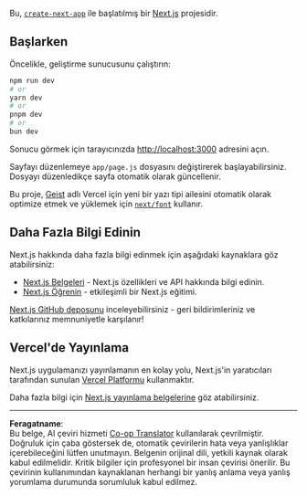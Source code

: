 <!--
CO_OP_TRANSLATOR_METADATA:
{
  "original_hash": "ff47271e53637b2ba6ba72ad2b70f6d7",
  "translation_date": "2025-10-03T11:56:17+00:00",
  "source_file": "memory-game/README.md",
  "language_code": "tr"
}
-->
Bu, [`create-next-app`](https://github.com/vercel/next.js/tree/canary/packages/create-next-app) ile başlatılmış bir [Next.js](https://nextjs.org) projesidir.

## Başlarken

Öncelikle, geliştirme sunucusunu çalıştırın:

```bash
npm run dev
# or
yarn dev
# or
pnpm dev
# or
bun dev
```

Sonucu görmek için tarayıcınızda [http://localhost:3000](http://localhost:3000) adresini açın.

Sayfayı düzenlemeye `app/page.js` dosyasını değiştirerek başlayabilirsiniz. Dosyayı düzenledikçe sayfa otomatik olarak güncellenir.

Bu proje, [Geist](https://vercel.com/font) adlı Vercel için yeni bir yazı tipi ailesini otomatik olarak optimize etmek ve yüklemek için [`next/font`](https://nextjs.org/docs/app/building-your-application/optimizing/fonts) kullanır.

## Daha Fazla Bilgi Edinin

Next.js hakkında daha fazla bilgi edinmek için aşağıdaki kaynaklara göz atabilirsiniz:

- [Next.js Belgeleri](https://nextjs.org/docs) - Next.js özellikleri ve API hakkında bilgi edinin.
- [Next.js Öğrenin](https://nextjs.org/learn) - etkileşimli bir Next.js eğitimi.

[Next.js GitHub deposunu](https://github.com/vercel/next.js) inceleyebilirsiniz - geri bildirimleriniz ve katkılarınız memnuniyetle karşılanır!

## Vercel'de Yayınlama

Next.js uygulamanızı yayınlamanın en kolay yolu, Next.js'in yaratıcıları tarafından sunulan [Vercel Platformu](https://vercel.com/new?utm_medium=default-template&filter=next.js&utm_source=create-next-app&utm_campaign=create-next-app-readme) kullanmaktır.

Daha fazla bilgi için [Next.js yayınlama belgelerine](https://nextjs.org/docs/app/building-your-application/deploying) göz atabilirsiniz.

---

**Feragatname**:  
Bu belge, AI çeviri hizmeti [Co-op Translator](https://github.com/Azure/co-op-translator) kullanılarak çevrilmiştir. Doğruluk için çaba göstersek de, otomatik çevirilerin hata veya yanlışlıklar içerebileceğini lütfen unutmayın. Belgenin orijinal dili, yetkili kaynak olarak kabul edilmelidir. Kritik bilgiler için profesyonel bir insan çevirisi önerilir. Bu çevirinin kullanımından kaynaklanan herhangi bir yanlış anlama veya yanlış yorumlama durumunda sorumluluk kabul edilmez.